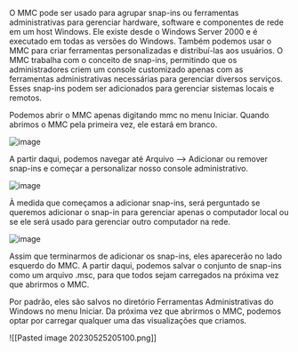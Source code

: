 
O MMC pode ser usado para agrupar snap-ins ou ferramentas administrativas para gerenciar hardware, software e componentes de rede em um host Windows. Ele existe desde o Windows Server 2000 e é executado em todas as versões do Windows. Também podemos usar o MMC para criar ferramentas personalizadas e distribuí-las aos usuários. O MMC trabalha com o conceito de snap-ins, permitindo que os administradores criem um console customizado apenas com as ferramentas administrativas necessárias para gerenciar diversos serviços. Esses snap-ins podem ser adicionados para gerenciar sistemas locais e remotos.

Podemos abrir o MMC apenas digitando mmc no menu Iniciar. Quando abrimos o MMC pela primeira vez, ele estará em branco.

![image](https://academy.hackthebox.com/storage/modules/49/MMC.png)

A partir daqui, podemos navegar até Arquivo --> Adicionar ou remover snap-ins e começar a personalizar nosso console administrativo.

![image](https://academy.hackthebox.com/storage/modules/49/MMC_add_remove.png)

À medida que começamos a adicionar snap-ins, será perguntado se queremos adicionar o snap-in para gerenciar apenas o computador local ou se ele será usado para gerenciar outro computador na rede.

![image](https://academy.hackthebox.com/storage/modules/49/MMC_services.png)

Assim que terminarmos de adicionar os snap-ins, eles aparecerão no lado esquerdo do MMC. A partir daqui, podemos salvar o conjunto de snap-ins como um arquivo .msc, para que todos sejam carregados na próxima vez que abrirmos o MMC.

Por padrão, eles são salvos no diretório Ferramentas Administrativas do Windows no menu Iniciar. Da próxima vez que abrirmos o MMC, podemos optar por carregar qualquer uma das visualizações que criamos.

![[Pasted image 20230525205100.png]]

